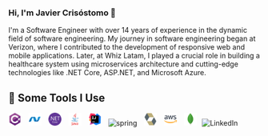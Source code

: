 ### Hi, I'm Javier Crisóstomo 👋
I'm a Software Engineer with over 14 years of experience in the dynamic field of software engineering. My journey in software engineering began at Verizon, where I contributed to the development of responsive web and mobile applications. Later, at Whiz Latam, I played a crucial role in building a healthcare system using microservices architecture and cutting-edge technologies like .NET Core, ASP.NET, and Microsoft Azure.

<h2>🚀 Some Tools I Use</h2>
<p align="left">
<img src="https://raw.githubusercontent.com/devicons/devicon/master/icons/csharp/csharp-original.svg" alt="csharp" width="26" style="padding-right:10px;"/>
<img src="https://raw.githubusercontent.com/devicons/devicon/master/icons/dot-net/dot-net-original.svg" alt=".NET" width="26" style="padding-right:10px;"/>
<img src="https://raw.githubusercontent.com/devicons/devicon/master/icons/dotnetcore/dotnetcore-original.svg" alt="dotnetcore" width="26" style="padding-right:10px;"/>
<img src="https://raw.githubusercontent.com/devicons/devicon/master/icons/java/java-original-wordmark.svg" alt="java" width="26" height="26" style="padding-right:10px;"/>
<img src="https://raw.githubusercontent.com/devicons/devicon/master/icons/intellij/intellij-original.svg" alt="intellij" width="26" height="26" style="padding-right:10px;"/>
<img src="https://www.vectorlogo.zone/logos/springio/springio-icon.svg" alt="spring" width="26" height="26" style="padding-right:10px;"/>
<img src="https://raw.githubusercontent.com/devicons/devicon/master/icons/hibernate/hibernate-original.svg" alt="hibernate" width="26" height="26" style="padding-right:10px";/>
<img src="https://raw.githubusercontent.com/devicons/devicon/master/icons/amazonwebservices/amazonwebservices-original-wordmark.svg" alt="amazonwebservices" width="26" height="26" style="padding-right:10px;/>
<img src="https://raw.githubusercontent.com/devicons/devicon/master/icons/azure/azure-original.svg" alt="azure" width="26" height="26" style="padding-right:10px;/>
<img src="https://raw.githubusercontent.com/devicons/devicon/master/icons/azuredevops/azuredevops-original.svg" alt="azuredevops" width="26" height="26" style="padding-right:10px;/>
<img src="https://raw.githubusercontent.com/devicons/devicon/master/icons/cplusplus/cplusplus-original.svg" alt="cplusplus" width="26" height="26" style="padding-right:10px;/>
<img src="https://raw.githubusercontent.com/devicons/devicon/master/icons/git/git-original.svg" alt="git" width="26" height="26" style="padding-right:10px;/>
<img src="https://raw.githubusercontent.com/devicons/devicon/master/icons/angular/angular-original.svg" alt="angular" width="26" height="26" style="padding-right:10px;/>
<img src="https://raw.githubusercontent.com/devicons/devicon/master/icons/react/react-original-wordmark.svg" alt="react" width="26" height="26" style="padding-right:10px;/>
<img src="https://raw.githubusercontent.com/devicons/devicon/master/icons/javascript/javascript-original.svg" alt="javascript" width="26" height="26" style="padding-right:10px;/>
<img src="https://raw.githubusercontent.com/devicons/devicon/master/icons/typescript/typescript-original.svg" alt="typescript" width="26" height="26" />
<img src="https://raw.githubusercontent.com/devicons/devicon/master/icons/mongodb/mongodb-original.svg" alt="mongodb" width="26" height="26" style="padding-right:10px;/>
<img src="https://raw.githubusercontent.com/devicons/devicon/master/icons/microsoftsqlserver/microsoftsqlserver-original.svg" alt="microsoftsqlserver" width="26" height="26" style="padding-right:10px;/>
<img src="https://raw.githubusercontent.com/devicons/devicon/master/icons/mysql/mysql-original-wordmark.svg" alt="mysql" width="26" height="26" style="padding-right:10px;/>
<img src="https://raw.githubusercontent.com/devicons/devicon/master/icons/redis/redis-original-wordmark.svg" alt="redis" width="26" height="26" style="padding-right:10px;/>
<img src="https://raw.githubusercontent.com/devicons/devicon/master/icons/oracle/oracle-original.svg" alt="oracle" width="26" height="26" style="padding-right:10px;/>
<img src="https://raw.githubusercontent.com/devicons/devicon/master/icons/nodejs/nodejs-original-wordmark.svg" alt="nodejs" width="26" height="26" style="padding-right:10px;/>
<img src="https://raw.githubusercontent.com/devicons/devicon/master/icons/python/python-original-wordmark.svg" alt="python" width="26" height="26" style="padding-right:10px;/>
<img src="https://raw.githubusercontent.com/devicons/devicon/master/icons/docker/docker-original.svg" alt="Docker" width="26" height="26" style="padding-right:10px;/>
<img src="https://www.vectorlogo.zone/logos/kubernetes/kubernetes-icon.svg" alt="Kubernetes" width="26" height="26" style="padding-right:10px;/>
<img src="https://raw.githubusercontent.com/devicons/devicon/master/icons/bootstrap/bootstrap-plain.svg" alt="bootstrap" width="26" height="26" style="padding-right:10px;/>
<img src="https://raw.githubusercontent.com/devicons/devicon/master/icons/css3/css3-original-wordmark.svg" alt="css3" width="26" height="26" style="padding-right:10px;/>
</p>

<h2>Where to find me 🌎:</h2>
<a href="https://www.linkedin.com/in/jcrisostomo/" target="_blank"><img alt="LinkedIn" src="https://img.shields.io/badge/linkedin-%230077B5.svg?&style=for-the-badge&logo=linkedin&logoColor=white" /></a>

<!--
**JavierCrisostomo/JavierCrisostomo** is a ✨ _special_ ✨ repository because its `README.md` (this file) appears on your GitHub profile.

Here are some ideas to get you started:

- 🔭 I’m currently working on ...
- 🌱 I’m currently learning ...
- 👯 I’m looking to collaborate on ...
- 🤔 I’m looking for help with ...
- 💬 Ask me about ...
- 📫 How to reach me: ...
- 😄 Pronouns: ...
- ⚡ Fun fact: ...
-->
